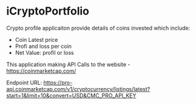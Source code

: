 # iCryptoPortfolio

Crypto profile applicaiton provide details of coins invested which include:
 - Coin Latest price
 - Profi and loss per coin
 - Net Value: profil or loss 

This application making API Calls to the website - https://coinmarketcap.com/

Endpoint URL: https://pro-api.coinmarketcap.com/v1/cryptocurrency/listings/latest?start=1&limit=10&convert=USD&CMC_PRO_API_KEY
